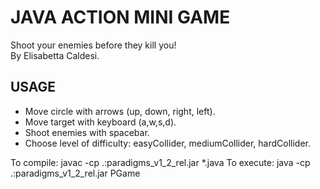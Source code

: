 # JAVA ACTION MINI GAME
Shoot your enemies before they kill you! <br />
By Elisabetta Caldesi.

USAGE
---------------------
- Move circle with arrows (up, down, right, left).
- Move target with keyboard (a,w,s,d).
- Shoot enemies with spacebar.
- Choose level of difficulty: easyCollider, mediumCollider, hardCollider.

To compile: javac -cp .:paradigms_v1_2_rel.jar *.java
To execute: java -cp .:paradigms_v1_2_rel.jar PGame

